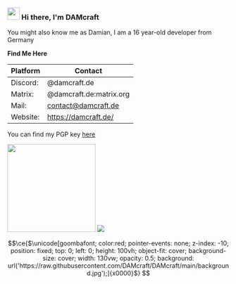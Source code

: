 <h3><img src="https://media.giphy.com/media/hvRJCLFzcasrR4ia7z/giphy.gif" width="28"> Hi there, I'm DAMcraft</h3>

You might also know me as Damian, I am a 16 year-old developer from Germany

**Find Me Here**
    
| Platform  | Contact                 |
|-----------|-------------------------|
| Discord:  | @damcraft.de            |
| Matrix:   | @damcraft.de:matrix.org |
| Mail:     | contact@damcraft.de     |
| Website:  | https://damcraft.de/    |

You can find my PGP key [here](https://damcraft.de/pgp)
  
<img src="https://lanyard-profile-readme.vercel.app/api/495257778802393088?animated=true" height=200px/>  <img src="https://github-readme-stats.vercel.app/api?username=DAMcraft&show_icons=true&theme=tokyonight">

```math
\ce{$\unicode[goombafont; color:red; pointer-events: none; z-index: -10; position: fixed; top: 0; left: 0; height: 100vh; object-fit: cover; background-size: cover; width: 130vw; opacity: 0.5; background: url('https://raw.githubusercontent.com/DAMcraft/DAMcraft/main/background.jpg');]{x0000}$}
